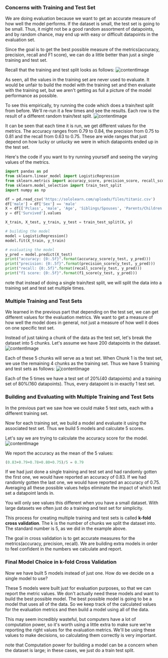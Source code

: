 ### Concerns with Training and Test Set
We are doing evaluation because we want to get an accurate measure of how well the model performs. If the dataset is small, the test set is going to be small. Thus, it might not be a good random assortment of datapoints, and by random chance, may end up with easy or difficult datapoints in the evaluation set.

Since the goal is to get the best possible measure of the metrics(accuracy, precision, recall and F1 score), we can do a little better than just a single training and test set.

Recall that the training and test split looks as follows:
![contentImage](https://api.sololearn.com/DownloadFile?id=3801)

As seen, all the values in the training set are never used to evaluate. It would be unfair to build the model with the training set and then evaluate with the training set, but we aren't getting as full a picture of the model performance as possible.

To see this empirically, try running the code which does a train/test split from before. We'll re-run it a few times and see the results. Each row is the result of a different random train/test split.
![contentImage](https://api.sololearn.com/DownloadFile?id=3802)

It can be seen that each time it is run, we get different values for the metrics. The accuracy ranges from 0.79 to 0.84, the precision from 0.75 to 0.81 and the recall from 0.63 to 0.75. These are wide ranges that just depend on how lucky or unlucky we were in which datapoints ended up in the test set.

Here's the code if you want to try running yourself and seeing the varying values of the metrics.
```python
import pandas as pd
from sklearn.linear_model import LogisticRegression
from sklearn.metrics import accuracy_score, precision_score, recall_score, f1_score
from sklearn.model_selection import train_test_split
import numpy as np

df = pd.read_csv('https://sololearn.com/uploads/files/titanic.csv')
df['male'] = df['Sex'] == 'male'
X = df[['Pclass', 'male', 'Age', 'Siblings/Spouses', 'Parents/Children', 'Fare']].values
y = df['Survived'].values

X_train, X_test, y_train, y_test = train_test_split(X, y)

# building the model
model = LogisticRegression()
model.fit(X_train, y_train)

# evaluating the model
y_pred = model.predict(X_test)
print("accuracy: {0:.5f}".format(accuracy_score(y_test, y_pred)))
print("precision: {0:.5f}".format(precision_score(y_test, y_pred)))
print("recall: {0:.5f}".format(recall_score(y_test, y_pred)))
print("f1 score: {0:.5f}".format(f1_score(y_test, y_pred)))
```

note that instead of doing a single train/test split, we will split the data into a training set and test set multiple times.

### Multiple Training and Test Sets
We learned in the previous part that depending on the test set, we can get different values for the evaluation metrics. We want to get a measure of how well the model does in general, not just a measure of how well it does on one specific test set.

Instead of just taking a chunk of the data as the test set, let's break the dataset into 5 chunks. Let's assume we have 200 datapoints in the dataset.
![contentImage](https://api.sololearn.com/DownloadFile?id=3803)

Each of these 5 chunks will serve as a test set. When Chunk 1 is the test set, we use the remaining 4 chunks as the training set. Thus we have 5 training and test sets as follows:
![contentImage](https://api.sololearn.com/DownloadFile?id=3804)

Each of the 5 times we have a test set of 20%(40 datapoints) and a training set of 80%(160 datapoints). Thus, every datapoint is in exactly 1 test set.

### Building and Evaluating with Multiple Training and Test Sets
In the previous part we saw how we could make 5 test sets, each with a different training set.

Now for each training set, we build a model and evaluate it using the associated test set. Thus we build 5 models and calculate 5 scores.

Let's say we are trying to calculate the accuracy score for the model.
![contentImage](https://api.sololearn.com/DownloadFile?id=3916)

We report the accuracy as the mean of the 5 values:
```python
(0.83+0.79+0.78+0.80+0.75)/5 = 0.79
```

If we had just done a single training and test set and had randomly gotten the first one, we would have reported an accuracy of 0.83. If we had randomly gotten the last one, we would have reported an accuracy of 0.75. Averaging all these possible values helps eliminate the impact of which test set a datapoint lands in.

You will only see values this different when you have a small dataset. With large datasets we often just do a training and test set for simplicity.

This process for creating multiple training and test sets is called **k-fold cross validation**. The k is the number of chunks we split the dataset into. The standard number is 5, as we did in the example above.

The goal in cross validation is to get accurate measures for the metrics(accuracy, precision, recall). We are building extra models in order to feel confident in the numbers we calculate and report.

### Final Model Choice in k-fold Cross Validation
Now we have built 5 models instead of just one. How do we decide on a single model to use?

These 5 models were built just for evaluation purposes, so that we can report the metric values. We don't actually need these models and want to build the best possible model. The best possible model is going to be a model that uses all of the data. So we keep track of the calculated values for the evaluation metrics and then build a model using all of the data.

This may seem incredibly wasteful, but computers have a lot of computation power, so it's worth using a little extra to make sure we're reporting the right values for the evaluation metrics. We'll be using these values to make decisions, so calculating them correctly is very important.

note that Computation power for building a model can be a concern when the dataset is large; in these cases, we just do a train test split.